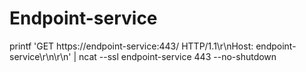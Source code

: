 # Endpoint-service

printf 'GET https://endpoint-service:443/ HTTP/1.1\r\nHost: endpoint-service\r\n\r\n' | ncat --ssl endpoint-service 443 --no-shutdown

